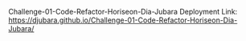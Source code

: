 Challenge-01-Code-Refactor-Horiseon-Dia-Jubara
Deployment Link: https://djubara.github.io/Challenge-01-Code-Refactor-Horiseon-Dia-Jubara/
